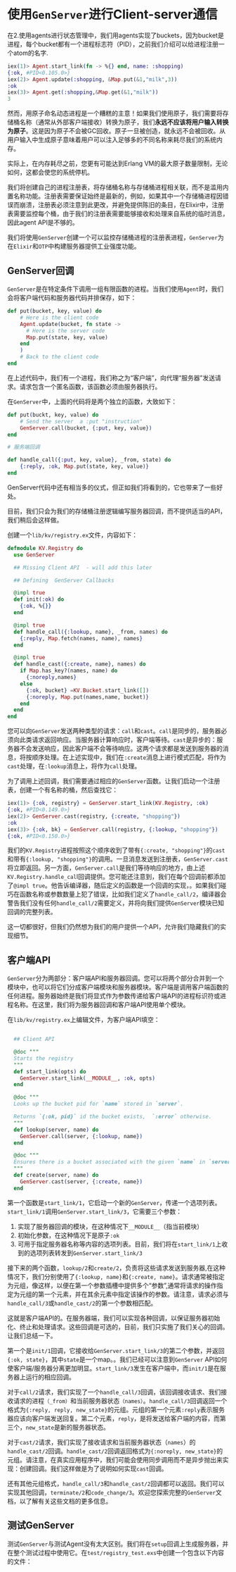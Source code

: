 # 使用`GenServer`进行Client-server通信

在2.使用agents进行状态管理中，我们用agents实现了buckets，因为bucket是进程，每个bucket都有一个进程标志符（PID），之前我们介绍可以给进程注册一个atom的名字.

```elixir
iex(1)> Agent.start_link(fn -> %{} end, name: :shopping)
{:ok, #PID<0.105.0>}
iex(2)> Agent.update(:shopping, &Map.put(&1,"milk",3))
:ok
iex(3)> Agent.get(:shopping,&Map.get(&1,"milk"))
3
```

然而，用原子命名动态进程是一个糟糕的主意！如果我们使用原子，我们需要将存储桶名称（通常从外部客户端接收）转换为原子，我们**永远不应该将用户输入转换为原子**。这是因为原子不会被GC回收。原子一旦被创造，就永远不会被回收。从用户输入中生成原子意味着用户可以注入足够多的不同名称来耗尽我们的系统内存。

实际上，在内存耗尽之前，您更有可能达到Erlang VM的最大原子数量限制，无论如何，这都会使您的系统停机。

我们将创建自己的进程注册表，将存储桶名称与存储桶进程相关联，而不是滥用内置名称功能。注册表需要保证始终是最新的，例如，如果其中一个存储桶进程因错误而崩溃，注册表必须注意到此更改，并避免提供陈旧的条目，在Elixir中，注册表需要监控每个桶，由于我们的注册表需要能够接收和处理来自系统的临时消息，因此agent API是不够的。

我们将使用`GenServer`创建一个可以监控存储桶进程的注册表进程，`GenServer`为在`Elixir`和`OTP`中构建服务器提供工业强度功能。

## GenServer回调

`GenServer`是在特定条件下调用一组有限函数的进程。当我们使用`Agent`时，我们会将客户端代码和服务器代码并排保存，如下：

```elixir
def put(bucket, key, value) do
    # Here is the client code
    Agent.update(bucket, fn state -> 
      # Here is the server code
      Map.put(state, key, value)
    end
    )
    # Back to the client code
end
```

在上述代码中，我们有一个进程，我们称之为“客户端”，向代理“服务器”发送请求。请求包含一个匿名函数，该函数必须由服务器执行。

在`GenServer`中，上面的代码将是两个独立的函数，大致如下：

```elixir
def put(buckt, key, value) do
    # Send the server  a :put "instruction"
    GenServer.call(bucket, {:put, key, value})
end

# 服务端回调

def handle_call({:put, key, value}, _from, state) do
    {:reply, :ok, Map.put(state, key, value)}
end
```

GenServer代码中还有相当多的仪式，但正如我们将看到的，它也带来了一些好处。

目前，我们只会为我们的存储桶注册逻辑编写服务器回调，而不提供适当的API，我们稍后会这样做。

创建一个`lib/kv/registry.ex`文件，内容如下：

```elixir
defmodule KV.Registry do
  use GenServer

  ## Missing Client API  - will add this later

  ## Defining  GenServer Callbacks

  @impl true
  def init(:ok) do
    {:ok, %{}}
  end

  @impl true
  def handle_call({:lookup, name}, _from, names) do
    {:reply, Map.fetch(names, name), names}
  end

  @impl true
  def handle_cast({:create, name}, names) do
    if Map.has_key?(names, name) do
      {:noreply,names}
    else
      {:ok, bucket} =KV.Bucket.start_link([])
      {:noreply, Map.put(names,name, bucket)}
    end
  end
end
```

您可以向`GenServer`发送两种类型的请求：`call`和`cast`。`call`是同步的，服务器必须向此类请求返回响应。当服务器计算响应时，客户端等待。`cast`是异步的：服务器不会发送响应，因此客户端不会等待响应。这两个请求都是发送到服务器的消息，将按顺序处理。在上述实现中，我们在`:create`消息上进行模式匹配，将作为`cast`处理，在`:lookup`消息上，将作为`call`处理。

为了调用上述回调，我们需要通过相应的`GenServer`函数。让我们启动一个注册表，创建一个有名称的桶，然后查找它：

```elixir
iex(1)> {:ok, registry} = GenServer.start_link(KV.Registry, :ok)
{:ok, #PID<0.149.0>}
iex(2)> GenServer.cast(registry, {:create, "shopping"})
:ok
iex(3)> {:ok, bk} = GenServer.call(registry, {:lookup, "shopping"})
{:ok, #PID<0.150.0>}
```

我们的`KV.Registry`进程按照这个顺序收到了带有`{:create, "shopping"}`的`cast`和带有`{:lookup, "shopping"}`的调用。一旦消息发送到注册表，`GenServer.cast`将立即返回。另一方面，`GenServer.call`是我们等待响应的地方，由上述`KV.Registry.handle_cal`l回调提供。您可能还注意到，我们在每个回调前都添加了`@impl true`。他告诉编译器，随后定义的函数是一个回调的实现，。如果我们碰巧在函数名称或参数数量上犯了错误，比如我们定义了`handle_call/2`，编译器会警告我们没有任何`handle_call/2`需要定义，并将向我们提供`GenServer`模块已知回调的完整列表。

这一切都很好，但我们仍然想为我们的用户提供一个API，允许我们隐藏我们的实现细节。

## 客户端API

`GenServer`分为两部分：客户端API和服务器回调。您可以将两个部分合并到一个模块中，也可以将它们分成客户端模块和服务器模块。客户端是调用客户端函数的任何进程。服务器始终是我们将显式作为参数传递给客户端API的进程标识符或进程名称。在这里，我们将为服务器回调和客户端API使用单个模块。

在`lib/kv/registry.ex`上编辑文件，为客户端API填空：

```elixir

  ## Client API

  @doc """
  Starts the registry
  """
  def start_link(opts) do
    GenServer.start_link(__MODULE__, :ok, opts)
  end

  @doc """
  Looks up the bucket pid for `name` stored in `server`.

  Returns `{:ok, pid}` id the bucket exists,  `:error` otherwise.
  """
  def lookup(server, name) do
    GenServer.call(server, {:lookup, name})
  end

  @doc """
  Ensures there is a bucket associated with the given `name` in `server`.
  """
  def create(server, name) do
    GenServer.cast(server, {:create, name})
  end

```

第一个函数是`start_link/1`，它启动一个新的`GenServer`，传递一个选项列表。`start_link/1`调用`GenServer.start_link/3`，它需要三个参数：

   1. 实现了服务器回调的模块，在这种情况下`__MODULE__`（指当前模块）
   2. 初始化参数，在这种情况下是原子`:ok`
   3. 可用于指定服务器名称等内容的选项列表。目前，我们将在`start_link/1`上收到的选项列表转发到`GenServer.start_link/3`

接下来的两个函数，`lookup/2`和`create/2`，负责将这些请求发送到服务器,在这种情况下，我们分别使用了`{:lookup, name}`和`{:create, name}`。请求通常被指定为元组，像这样，以便在第一个参数插槽中提供多个“参数”,通常将请求的操作指定为元组的第一个元素，并在其余元素中指定该操作的参数。请注意，请求必须与`handle_call/3`或`handle_cast/2`的第一个参数相匹配。

这就是客户端API的。在服务器端，我们可以实现各种回调，以保证服务器初始化、终止和处理请求。这些回调是可选的，目前，我们只实施了我们关心的回调。让我们总结一下。

第一个是`init/1`回调，它接收给`GenServer.start_link/3`的第二个参数，并返回`{:ok, state}`，其中`state`是一个map。。我们已经可以注意到`GenServer` API如何使客户端/服务器分离更加明显。`start_link/3`发生在客户端中，而`init/1`是在服务器上运行的相应回调。

对于`call/2`请求，我们实现了一个`handle_call/3`回调，该回调接收请求、我们接收请求的进程`（_from）`和当前服务器状态`（names）`。`handle_call/3`回调返回一个格式为`{:reply, reply, new_state}`的元组。元组的第一个元素`:reply`表示服务器应该向客户端发送回复。第二个元素，`reply`，是将发送给客户端的内容，而第三个，`new_state`是新的服务器状态。

对于`cast/2`请求，我们实现了接收请求和当前服务器状态（`names`）的`handle_cast/2`回调。`handle_cast/2`回调返回格式为`{:noreply, new_state}`的元组。请注意，在真实应用程序中，我们可能会使用同步调用而不是异步抛出来实现：创建回调。我们这样做是为了说明如何实现`cast`回调。

还有其他元组格式，`handle_call/3`和`handle_cast/2`回调都可以返回。我们可以实现其他回调，`terminate/2`和`code_change/3`。欢迎您探索完整的`GenServer`文档，以了解有关这些文档的更多信息。

## 测试GenServer

测试`GenServer`与测试Agent没有太大区别。我们将在`setup`回调上生成服务器，并在整个测试过程中使用它。在`test/registry_test.exs`中创建一个包含以下内容的文件：

```elixir

```